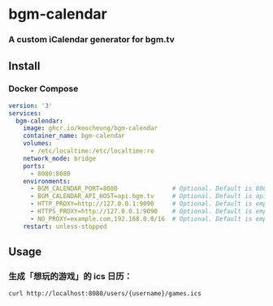 # bgm-calendar

### A custom iCalendar generator for bgm.tv

## Install
### Docker Compose
```yaml
version: '3'
services:
  bgm-calendar:
    image: ghcr.io/keocheung/bgm-calendar
    container_name: bgm-calendar
    volumes:
      - /etc/localtime:/etc/localtime:ro
    network_mode: bridge
    ports:
      - 8080:8080
    environments:
      - BGM_CALENDAR_PORT=8080               # Optional. Default is 8080
      - BGM_CALENDAR_API_HOST=api.bgm.tv     # Optional. Default is api.bgm.tv
      - HTTP_PROXY=http://127.0.0.1:9090     # Optional. Default is empty
      - HTTPS_PROXY=http://127.0.0.1:9090    # Optional. Default is empty
      - NO_PROXY=example.com,192.168.0.0/16  # Optional. Default is empty
    restart: unless-stopped
```

## Usage
### 生成「想玩的游戏」的 ics 日历：
```shell
curl http://localhost:8080/users/{username}/games.ics
```